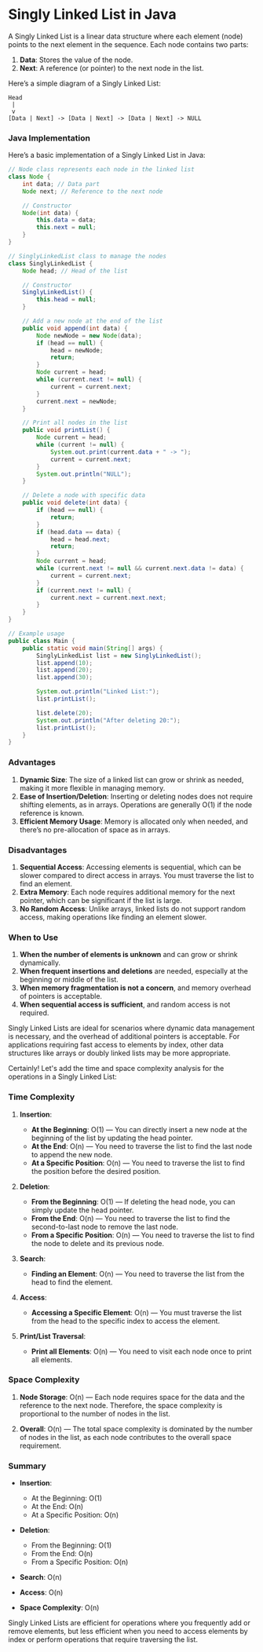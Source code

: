# Singly Linked List in Java

A Singly Linked List is a linear data structure where each element (node) points to the next element in the sequence. Each node contains two parts:

1. **Data**: Stores the value of the node.
2. **Next**: A reference (or pointer) to the next node in the list.

Here’s a simple diagram of a Singly Linked List:

```
Head
 |
 v
[Data | Next] -> [Data | Next] -> [Data | Next] -> NULL
```

### Java Implementation

Here’s a basic implementation of a Singly Linked List in Java:

```java
// Node class represents each node in the linked list
class Node {
    int data; // Data part
    Node next; // Reference to the next node

    // Constructor
    Node(int data) {
        this.data = data;
        this.next = null;
    }
}

// SinglyLinkedList class to manage the nodes
class SinglyLinkedList {
    Node head; // Head of the list

    // Constructor
    SinglyLinkedList() {
        this.head = null;
    }

    // Add a new node at the end of the list
    public void append(int data) {
        Node newNode = new Node(data);
        if (head == null) {
            head = newNode;
            return;
        }
        Node current = head;
        while (current.next != null) {
            current = current.next;
        }
        current.next = newNode;
    }

    // Print all nodes in the list
    public void printList() {
        Node current = head;
        while (current != null) {
            System.out.print(current.data + " -> ");
            current = current.next;
        }
        System.out.println("NULL");
    }

    // Delete a node with specific data
    public void delete(int data) {
        if (head == null) {
            return;
        }
        if (head.data == data) {
            head = head.next;
            return;
        }
        Node current = head;
        while (current.next != null && current.next.data != data) {
            current = current.next;
        }
        if (current.next != null) {
            current.next = current.next.next;
        }
    }
}

// Example usage
public class Main {
    public static void main(String[] args) {
        SinglyLinkedList list = new SinglyLinkedList();
        list.append(10);
        list.append(20);
        list.append(30);

        System.out.println("Linked List:");
        list.printList();

        list.delete(20);
        System.out.println("After deleting 20:");
        list.printList();
    }
}
```

### Advantages

1. **Dynamic Size**: The size of a linked list can grow or shrink as needed, making it more flexible in managing memory.
2. **Ease of Insertion/Deletion**: Inserting or deleting nodes does not require shifting elements, as in arrays. Operations are generally O(1) if the node reference is known.
3. **Efficient Memory Usage**: Memory is allocated only when needed, and there’s no pre-allocation of space as in arrays.

### Disadvantages

1. **Sequential Access**: Accessing elements is sequential, which can be slower compared to direct access in arrays. You must traverse the list to find an element.
2. **Extra Memory**: Each node requires additional memory for the next pointer, which can be significant if the list is large.
3. **No Random Access**: Unlike arrays, linked lists do not support random access, making operations like finding an element slower.

### When to Use

1. **When the number of elements is unknown** and can grow or shrink dynamically.
2. **When frequent insertions and deletions** are needed, especially at the beginning or middle of the list.
3. **When memory fragmentation is not a concern**, and memory overhead of pointers is acceptable.
4. **When sequential access is sufficient**, and random access is not required.

Singly Linked Lists are ideal for scenarios where dynamic data management is necessary, and the overhead of additional pointers is acceptable. For applications requiring fast access to elements by index, other data structures like arrays or doubly linked lists may be more appropriate.


Certainly! Let's add the time and space complexity analysis for the operations in a Singly Linked List:

### Time Complexity

1. **Insertion**:
   - **At the Beginning**: O(1) — You can directly insert a new node at the beginning of the list by updating the head pointer.
   - **At the End**: O(n) — You need to traverse the list to find the last node to append the new node.
   - **At a Specific Position**: O(n) — You need to traverse the list to find the position before the desired position.

2. **Deletion**:
   - **From the Beginning**: O(1) — If deleting the head node, you can simply update the head pointer.
   - **From the End**: O(n) — You need to traverse the list to find the second-to-last node to remove the last node.
   - **From a Specific Position**: O(n) — You need to traverse the list to find the node to delete and its previous node.

3. **Search**:
   - **Finding an Element**: O(n) — You need to traverse the list from the head to find the element.

4. **Access**:
   - **Accessing a Specific Element**: O(n) — You must traverse the list from the head to the specific index to access the element.

5. **Print/List Traversal**:
   - **Print all Elements**: O(n) — You need to visit each node once to print all elements.

### Space Complexity

1. **Node Storage**: O(n) — Each node requires space for the data and the reference to the next node. Therefore, the space complexity is proportional to the number of nodes in the list.

2. **Overall**: O(n) — The total space complexity is dominated by the number of nodes in the list, as each node contributes to the overall space requirement.

### Summary

- **Insertion**:
  - At the Beginning: O(1)
  - At the End: O(n)
  - At a Specific Position: O(n)

- **Deletion**:
  - From the Beginning: O(1)
  - From the End: O(n)
  - From a Specific Position: O(n)

- **Search**: O(n)

- **Access**: O(n)

- **Space Complexity**: O(n)

Singly Linked Lists are efficient for operations where you frequently add or remove elements, but less efficient when you need to access elements by index or perform operations that require traversing the list.